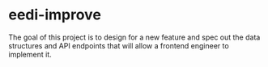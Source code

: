 # eedi-improve
The goal of this project is to design for a new feature and spec out the data structures and API endpoints that will allow a frontend engineer to implement it.
